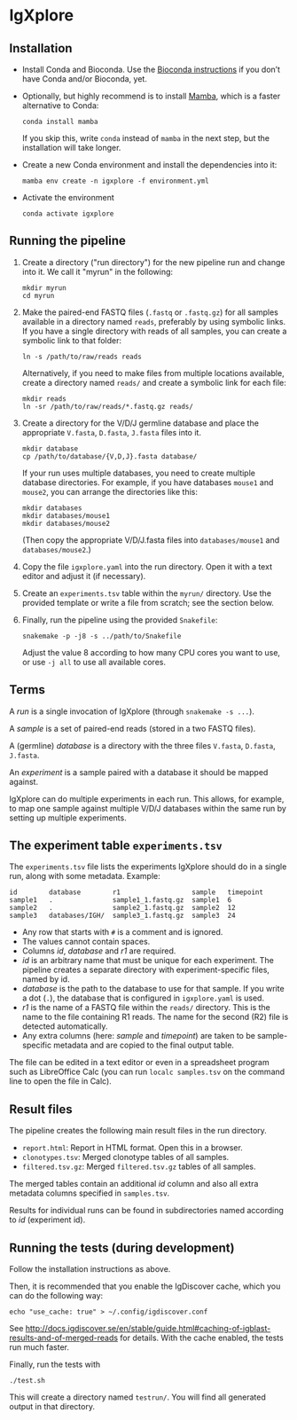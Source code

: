 # IgXplore

## Installation

- Install Conda and Bioconda. Use the
  [Bioconda instructions](https://bioconda.github.io/user/install.html) if you
  don’t have Conda and/or Bioconda, yet.
- Optionally, but highly recommend is to install [Mamba](https://github.com/mamba-org/mamba),
  which is a faster alternative to Conda:

      conda install mamba

  If you skip this, write `conda` instead of `mamba` in the next step,
  but the installation will take longer.

- Create a new Conda environment and install the dependencies into it:

      mamba env create -n igxplore -f environment.yml

- Activate the environment

      conda activate igxplore


## Running the pipeline

1. Create a directory ("run directory") for the new pipeline run and change
   into it. We call it "myrun" in the following:

       mkdir myrun
       cd myrun

2. Make the paired-end FASTQ files (`.fastq` or `.fastq.gz`) for all samples
   available in a directory named `reads`, preferably by using symbolic links.
   If you have a single directory with reads of all samples, you can create a symbolic link to that folder:

       ln -s /path/to/raw/reads reads

   Alternatively, if you need to make files from multiple locations available,
   create a directory named `reads/` and create a symbolic link for each file:

       mkdir reads
       ln -sr /path/to/raw/reads/*.fastq.gz reads/

4. Create a directory for the V/D/J germline database and place the appropriate
   `V.fasta`, `D.fasta`, `J.fasta` files into it.

       mkdir database
       cp /path/to/database/{V,D,J}.fasta database/

   If your run uses multiple databases, you need to create multiple database directories.
   For example, if you have databases `mouse1` and `mouse2`, you can arrange the directories
   like this:

       mkdir databases
       mkdir databases/mouse1
       mkdir databases/mouse2
   (Then copy the appropriate V/D/J.fasta files into `databases/mouse1` and `databases/mouse2`.)
5. Copy the file `igxplore.yaml` into the run directory.
   Open it with a text editor and adjust it (if necessary).
6. Create an `experiments.tsv` table within the `myrun/` directory.
   Use the provided template or write a file from scratch; see the section below.
7. Finally, run the pipeline using the provided `Snakefile`:

       snakemake -p -j8 -s ../path/to/Snakefile
   Adjust the value 8 according to how many CPU cores you want to use,
   or use `-j all` to use all available cores.


## Terms

A *run* is a single invocation of IgXplore (through `snakemake -s ...`).

A *sample* is a set of paired-end reads (stored in a two FASTQ files).

A (germline) *database* is a directory with the three files `V.fasta`,
`D.fasta`, `J.fasta`.

An *experiment* is a sample paired with a database it should be mapped against.

IgXplore can do multiple experiments in each run.
This allows, for example, to map one sample against multiple V/D/J databases
within the same run by setting up multiple experiments.

## The experiment table `experiments.tsv`

The `experiments.tsv` file lists the experiments IgXplore should do in a single
run, along with some metadata. Example:

    id        database        r1                  sample   timepoint
    sample1   .               sample1_1.fastq.gz  sample1  6
    sample2   .               sample2_1.fastq.gz  sample2  12
    sample3   databases/IGH/  sample3_1.fastq.gz  sample3  24

- Any row that starts with `#` is a comment and is ignored.
- The values cannot contain spaces.
- Columns *id*, *database* and *r1* are required.
- *id* is an arbitrary name that must be unique for each experiment.
  The pipeline creates a separate directory with experiment-specific files,
  named by id.
- *database* is the path to the database to use for that sample.
  If you write a dot (`.`), the database that is configured in `igxplore.yaml` is used.
- *r1* is the name of a FASTQ file within the `reads/` directory.
  This is the name to the file containing R1 reads.
  The name for the second (R2) file is detected automatically.
- Any extra columns (here: *sample* and *timepoint*) are taken to be
  sample-specific metadata and are copied to the final output table.

The file can be edited in a text editor or even in a spreadsheet program such
as LibreOffice Calc (you can run `localc samples.tsv` on the command line to
open the file in Calc).


## Result files

The pipeline creates the following main result files in the run directory.

* `report.html`: Report in HTML format. Open this in a browser.
* `clonotypes.tsv`: Merged clonotype tables of all samples.
* `filtered.tsv.gz`: Merged `filtered.tsv.gz` tables of all samples.

The merged tables contain an additional *id* column and
also all extra metadata columns specified in `samples.tsv`.

Results for individual runs can be found in subdirectories named according to *id* (experiment id).


## Running the tests (during development)

Follow the installation instructions as above.

Then, it is recommended that you enable the IgDiscover cache,
which you can do the following way:

    echo "use_cache: true" > ~/.config/igdiscover.conf

See <http://docs.igdiscover.se/en/stable/guide.html#caching-of-igblast-results-and-of-merged-reads>
for details. With the cache enabled, the tests run much faster.

Finally, run the tests with

    ./test.sh

This will create a directory named `testrun/`.
You will find all generated output in that directory.
